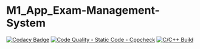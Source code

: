 # M1_App_Exam-Management-System
[![Codacy Badge](https://app.codacy.com/project/badge/Grade/514b9227232e4190b8624fbd17181560)](https://www.codacy.com/gh/rasika8999/M1_App_Exam-Management-System/dashboard?utm_source=github.com&amp;utm_medium=referral&amp;utm_content=rasika8999/M1_App_Exam-Management-System&amp;utm_campaign=Badge_Grade)
[![Code Quality - Static Code - Cppcheck](https://github.com/rasika8999/M1_App_Exam-Management-System/actions/workflows/cppcheck.yml/badge.svg)](https://github.com/rasika8999/M1_App_Exam-Management-System/actions/workflows/cppcheck.yml)
[![C/C++ Build](https://github.com/rasika8999/M1_App_Exam-Management-System/actions/workflows/Build.yml/badge.svg)](https://github.com/rasika8999/M1_App_Exam-Management-System/actions/workflows/Build.yml)
